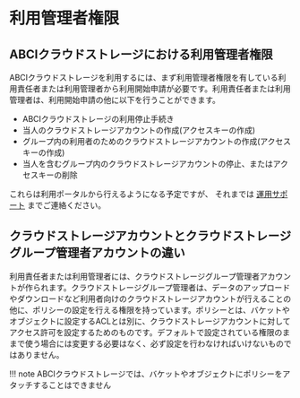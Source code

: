 # 利用管理者権限

## ABCIクラウドストレージにおける利用管理者権限

ABCIクラウドストレージを利用するには、まず利用管理者権限を有している利用責任者または利用管理者から利用開始申請が必要です。利用責任者または利用管理者は、利用開始申請の他に以下を行うことができます。

- ABCIクラウドストレージの利用停止手続き
- 当人のクラウドストレージアカウントの作成(アクセスキーの作成)
- グループ内の利用者のためのクラウドストレージアカウントの作成(アクセスキーの作成) <!-- これはメールの間だけ? -->
- 当人を含むグループ内のクラウドストレージアカウントの停止、またはアクセスキーの削除

これらは利用ポータルから行えるようになる予定ですが、
それまでは [運用サポート](https://abci.ai/ja/how_to_use/user_support.html) までご連絡ください。


## クラウドストレージアカウントとクラウドストレージグループ管理者アカウントの違い

利用責任者または利用管理者には、クラウドストレージグループ管理者アカウントが作られます。クラウドストレージグループ管理者は、データのアップロードやダウンロードなど利用者向けのクラウドストレージアカウントが行えることの他に、ポリシーの設定を行える権限を持っています。ポリシーとは、バケットやオブジェクトに設定するACLとは別に、クラウドストレージアカウントに対してアクセス許可を設定するためのものです。デフォルトで設定されている権限のままで使う場合には変更する必要はなく、必ず設定を行わなければいけないものではありません。

!!! note
    ABCIクラウドストレージでは、バケットやオブジェクトにポリシーをアタッチすることはできません

<!-- 未サポート機能にも記述している -->
